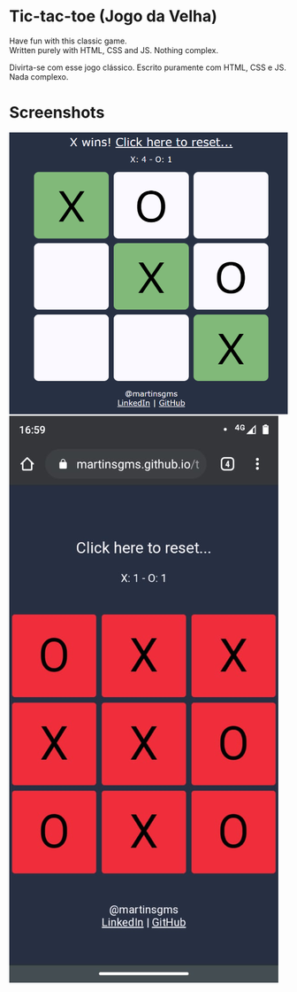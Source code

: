 # Tic-tac-toe (Jogo da Velha)

Have fun with this classic game.  
Written purely with HTML, CSS and JS. Nothing complex. 


Divirta-se com esse jogo clássico. 
Escrito puramente com HTML, CSS e JS. Nada complexo. 

# Screenshots

![Desktop](https://github.com/martinsgms/tic-tac-toe/blob/master/screenshots/desktop.png?raw=true)
![Mobile](https://github.com/martinsgms/tic-tac-toe/blob/master/screenshots/mobile.jpeg?raw=true)
